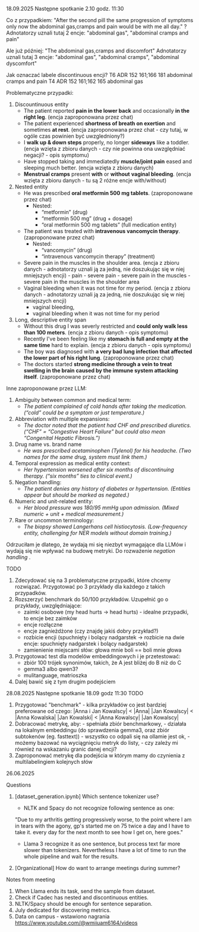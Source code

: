 18.09.2025
Następne spotkanie 2.10 godz. 11:30

Co z przypadkiem:
"After the second pill the same progression of symptoms only now the abdominal gas,cramps and pain would be with me all day." ?
Adnotatorzy uznali tutaj 2 encje: "abdominal gas", "abdominal cramps and pain"

Ale już później: "The abdominal gas,cramps and discomfort"
Adnotatorzy uznali tutaj 3 encje: "abdominal gas", "abdominal cramps", "abdominal dyscomfort"

Jak oznaczać labele discontinuous encji?
	T6	ADR 152 161;166 181	abdominal cramps and pain
	T4	ADR 152 161;162 165	abdominal gas

Problematyczne przypadki:
1) Discountinuous entity
	- The patient reported **pain in the lower back** and occasionally **in the right leg**. (encja zaproponowana przez chat)
	- The patient experienced **shortness of breath on exertion** and sometimes **at rest**. (encja zaproponowana przez chat - czy tutaj, w ogóle czas powinien być uwzgledniony?)
	- I **walk up & down steps** properly, no longer **sideways** like a toddler. (encja wzięta z zbioru danych - czy nie powinna ona uwzględniać negacji? - opis symptomu)
	- Have stopped taking and immediatedly **muscle/joint pain** eased and sleeping much better. (encja wzięta z zbioru danych)
	- **Menstrual cramps** present **with** or **without** **vaginal bleeding**. (encja wzięta z zbioru danych - tu są 2 różne encje with/without)
2) Nested entity
	- He was prescribed **oral metformin 500 mg tablets**. (zaproponowane przez chat)
		- Nested:
			- “metformin” (drug)
			- “metformin 500 mg” (drug + dosage)
			- “oral metformin 500 mg tablets” (full medication entity)
	- The patient was treated with **intravenous vancomycin therapy**. (zaproponowane przez chat)
		- Nested:
			- “vancomycin” (drug)
			- “intravenous vancomycin therapy” (treatment)
	- Severe pain in the muscles in the shoulder area. (encja z zbioru danych - adnotatorzy uznali ją za jedną, nie doszukując się w niej mniejszych encji)
			- pain
			- severe pain
			- severe pain in the muscles
			- severe pain in the muscles in the shoulder area
	-  Vaginal bleeding when it was not time for my period. (encja z zbioru danych - adnotatorzy uznali ją za jedną, nie doszukując się w niej mniejszych encji)
		- vaginal bleeding,
		- vaginal bleeding when it was not time for my period
3) Long, descriptive entity span
	- Without this drug I was severly restricted and **could only walk less than 100 meters**. (encja z zbioru danych - opis symptomu)
	- Recently I've been feeling like my **stomach is full and empty at the same time** hard to explain. (encja z zbioru danych - opis symptomu)
	- The boy was diagnosed with **a very bad lung infection that affected the lower part of his right lung**. (zaproponowane przez chat)
	- The doctors started **strong medicine through a vein to treat swelling in the brain caused by the immune system attacking itself**. (zaproponowane przez chat)

Inne zaproponowane przez LLM:
1) Ambiguity between common and medical term:
	- _The patient complained of cold hands after taking the medication._  _(“cold” could be a symptom or just temperature.)_
2) Abbreviation with multiple expansions:
	- _The doctor noted that the patient had CHF and prescribed diuretics._  _(“CHF” = “Congestive Heart Failure” but could also mean “Congenital Hepatic Fibrosis.”)_
3) Drug name vs. brand name
	- _He was prescribed acetaminophen (Tylenol) for his headache._  _(Two names for the same drug, system must link them.)_
4) Temporal expression as medical entity context:
	- _Her hypertension worsened after six months of discontinuing therapy._  _(“six months” ties to clinical event.)_
5) Negation handling:
	- _The patient denies any history of diabetes or hypertension._  _(Entities appear but should be marked as negated.)_
6) Numeric and unit-related entity:
	- _Her blood pressure was 180/95 mmHg upon admission._  _(Mixed numeric + unit + medical measurement.)_
7) Rare or uncommon terminology:
	- _The biopsy showed Langerhans cell histiocytosis._  _(Low-frequency entity, challenging for NER models without domain training.)_

Odrzuciłam je dlatego, że wydają mi się niezbyt wymagające dla LLMów i wydają się nie wpływać na budowę metryki. Do rozważenie _negation handling_ .

TODO
1) Zdecydować się na 3 problematyczne przypadki, które chcemy rozwiązać. Przygotować po 3 przykłady dla każdego z takich przypadków.
2) Rozszerzyć benchmark do 50/100 przykładów. Uzupełnić go o przykłady, uwzględniające:
	- zaimki osobowe (my head hurts -> head hurts) - idealne przypadki, to encje bez zaimków
	- encje rozłączne
	- encje zagnieżdżone (czy znajdę jakiś dobry przykład?)
	- rozbicie encji (spuchnięty i bolący nadgarstek -> rozbicie na dwie encje: spuchnięty nadgarstek i bolący nadgarstek)
	- zamienienie miejscami słów: głowa mnie boli == boli mnie głowa
3) Przygotować test dla modelów embeddingowych i je przetestować:
	- zbiór 100 trójek synonimów, takich, że A jest bliżej do B niż do C
	- gemma3 albo qwen3?
	- mulitanguage, matrioszka
4) Dalej bawić się z tym drugim podejściem


28.08.2025
Następne spotkanie 18.09 godz 11:30
TODO
1) Przygotować "benchmark" - kilka przykładów co jest bardziej preferowane od czego:
		|Anna i Jan Kowalscy| < |Anna| |Jan Kowalscy| < |Anna Kowalska| |Jan Kowalski| < |Anna Kowalscy| |Jan Kowalscy| 
2) Dobracować metrykę, aby:
	   - spełniała zbiór benchmarkowy,
	   - działała na lokalnym embeddingu (do sprawdzenia gemma3, oraz zbiór subtokenów (eg. fasttext)) - wszystko co odpali się na ollamie jest ok,
	   - możemy bazować na wyciągnięciu metryk do listy,
	   - czy zależy mi również na wskazaniu granic danej encji?
3) Zaproponować metrykę dla podejścia w którym mamy do czynienia z multilabelingiem kolejnych słów


26.06.2025

Questions

1) [dataset_generation.ipynb] Which sentence tokenizer use?

	- NLTK and Spacy do not recognize following sentence as one:
	
	"Due to my arthritis getting progressively worse, to the point where I am in tears with the agony, gp's started me on 75 twice a day and I have to take it. every day for the next month to see how I get on, here goes."
	
	- Llama 3 recognize it as one sentence, but process text far more slower than tokenizers. Nevertheless I have a lot of time to run the whole pipeline and wait for the results.

2) [Organizational] How do want to arrange meetings during summer?

Notes from meeting
1) When Llama ends its task, send the sample from dataset.
2) Check if Cadec has nested and discontinuous entities.
3) NLTK/Spacy should be enough for sentence separation.
4) July dedicated for discovering metrics.
5) Data on campus - wstawiono nagrania https://www.youtube.com/@wmiiuam6164/videos